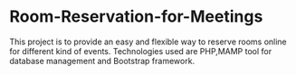 # Room-Reservation-for-Meetings
This project is to provide an easy and flexible way to reserve rooms online for different kind of events. Technologies used are PHP,MAMP tool for database management and Bootstrap framework. 
